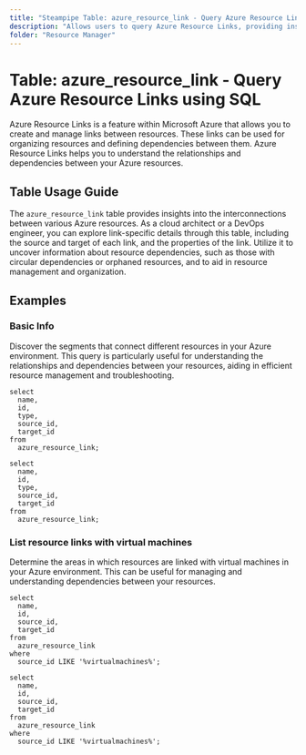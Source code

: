 ```yaml
---
title: "Steampipe Table: azure_resource_link - Query Azure Resource Links using SQL"
description: "Allows users to query Azure Resource Links, providing insights into the interconnections between various Azure resources."
folder: "Resource Manager"
---
```


# Table: azure_resource_link - Query Azure Resource Links using SQL

Azure Resource Links is a feature within Microsoft Azure that allows you to create and manage links between resources. These links can be used for organizing resources and defining dependencies between them. Azure Resource Links helps you to understand the relationships and dependencies between your Azure resources.

## Table Usage Guide

The `azure_resource_link` table provides insights into the interconnections between various Azure resources. As a cloud architect or a DevOps engineer, you can explore link-specific details through this table, including the source and target of each link, and the properties of the link. Utilize it to uncover information about resource dependencies, such as those with circular dependencies or orphaned resources, and to aid in resource management and organization.

## Examples

### Basic Info
Discover the segments that connect different resources in your Azure environment. This query is particularly useful for understanding the relationships and dependencies between your resources, aiding in efficient resource management and troubleshooting.

```sql+postgres
select
  name,
  id,
  type,
  source_id,
  target_id
from
  azure_resource_link;
```

```sql+sqlite
select
  name,
  id,
  type,
  source_id,
  target_id
from
  azure_resource_link;
```

### List resource links with virtual machines
Determine the areas in which resources are linked with virtual machines in your Azure environment. This can be useful for managing and understanding dependencies between your resources.

```sql+postgres
select
  name,
  id,
  source_id,
  target_id
from
  azure_resource_link
where
  source_id LIKE '%virtualmachines%';
```

```sql+sqlite
select
  name,
  id,
  source_id,
  target_id
from
  azure_resource_link
where
  source_id LIKE '%virtualmachines%';
```